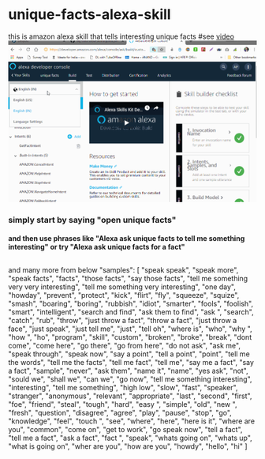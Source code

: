 # unique-facts-alexa-skill
this is amazon alexa skill that tells interesting unique facts
#see [video](https://youtu.be/Qvaq8CIwx3s)
![](https://github.com/anandprabhakar0507/unique-facts-alexa-skill/blob/master/unique%20facts.gif)
### simply start by saying "open unique facts"

#### and then use phrases like "Alexa ask unique facts to tell me something interesting" or try "Alexa ask unique facts for a fact"
##
and many more from below
 "samples": [
                        "speak speak",
                        "speak more",
                        "speak facts",
                        "facts",
                        "those facts",
                        "say those facts",
                        "tell me something very very interesting",
                        "tell me something very interesting",
                        "one day",
                        "howday",
                        "prevent",
                        "protect",
                        "kick",
                        "flirt",
                        "fly",
                        "squeeze",
                        "squize",
                        "smash",
                        "boaring",
                        "boring",
                        "rubbish",
                        "idiot",
                        "smarter",
                        "fools",
                        "foolish",
                        "smart",
                        "intelligent",
                        "search and find",
                        "ask them to find",
                        "ask ",
                        "search",
                        "catch",
                        "rub",
                        "throw",
                        "just throw a fact",
                        "throw a fact",
                        "just throw a face",
                        "just speak",
                        "just tell me",
                        "just",
                        "tell oh",
                        "where is",
                        "who",
                        "why ",
                        "how ",
                        "ho",
                        "program",
                        "skill",
                        "custom",
                        "broken",
                        "broke",
                        "break",
                        "dont come",
                        "come here",
                        "go there",
                        "go from here",
                        "do not ask",
                        "ask me",
                        "speak through",
                        "speak now",
                        "say a point",
                        "tell a point",
                        "point",
                        "tell me the words",
                        "tell me the facts",
                        "tell me fact",
                        "tell me",
                        "say me a fact",
                        "say a fact",
                        "sample",
                        "never",
                        "ask them",
                        "name it",
                        "name",
                        "yes ask",
                        "not",
                        "sould we",
                        "shall we",
                        "can we",
                        "go now",
                        "tell me something interesting",
                        "interesting",
                        "tell me something",
                        "high low",
                        "slow",
                        "fast",
                        "speaker",
                        "stranger",
                        "anonymous",
                        "relevant",
                        "appropriate",
                        "last",
                        "second",
                        "first",
                        "foe",
                        "friend",
                        "steal",
                        "tough",
                        "hard",
                        "easy ",
                        "simple",
                        "old",
                        "new ",
                        "fresh",
                        "question",
                        "disagree",
                        "agree",
                        "play",
                        "pause",
                        "stop",
                        "go",
                        "knowledge",
                        "feel",
                        "touch ",
                        "see",
                        "where",
                        "here",
                        "here is it",
                        "where are you",
                        "common",
                        "come on",
                        "get to work",
                        "go speak now",
                        "tell a fact",
                        "tell me a fact",
                        "ask a fact",
                        "fact ",
                        "speak",
                        "whats going on",
                        "whats up",
                        "what is going on",
                        "wher are you",
                        "how are you",
                        "howdy",
                        "hello",
                        "hi"
                    ]
